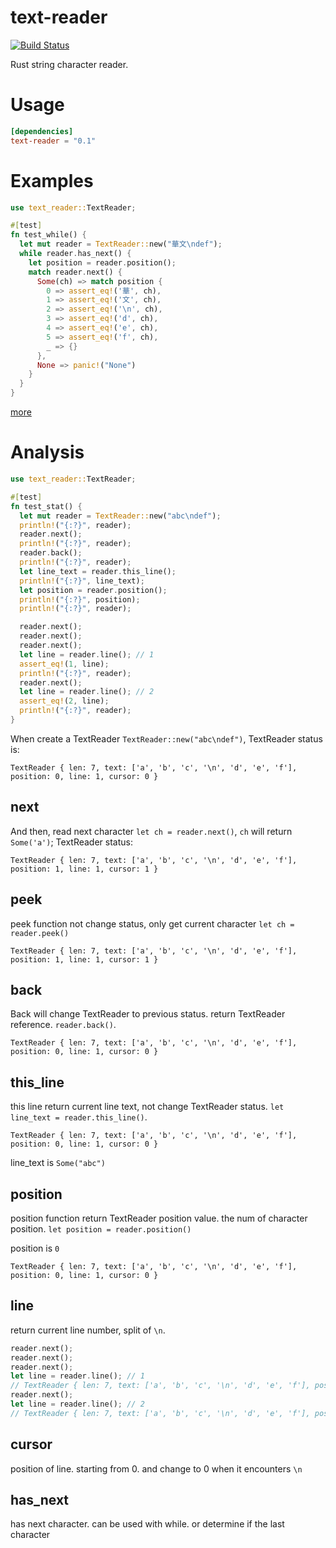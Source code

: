 text-reader
===

[![Build Status](https://drone.0u0.me/api/badges/fewensa/text-reader/status.svg)](https://drone.0u0.me/fewensa/text-reader)

Rust string character reader.

# Usage

```toml
[dependencies]
text-reader = "0.1"
```

# Examples

```rust
use text_reader::TextReader;

#[test]
fn test_while() {
  let mut reader = TextReader::new("華文\ndef");
  while reader.has_next() {
    let position = reader.position();
    match reader.next() {
      Some(ch) => match position {
        0 => assert_eq!('華', ch),
        1 => assert_eq!('文', ch),
        2 => assert_eq!('\n', ch),
        3 => assert_eq!('d', ch),
        4 => assert_eq!('e', ch),
        5 => assert_eq!('f', ch),
        _ => {}
      },
      None => panic!("None")
    }
  }
}
```

[more](./tests)


# Analysis

```rust
use text_reader::TextReader;

#[test]
fn test_stat() {
  let mut reader = TextReader::new("abc\ndef");
  println!("{:?}", reader);
  reader.next();
  println!("{:?}", reader);
  reader.back();
  println!("{:?}", reader);
  let line_text = reader.this_line();
  println!("{:?}", line_text);
  let position = reader.position();
  println!("{:?}", position);
  println!("{:?}", reader);

  reader.next();
  reader.next();
  reader.next();
  let line = reader.line(); // 1
  assert_eq!(1, line);
  println!("{:?}", reader);
  reader.next();
  let line = reader.line(); // 2
  assert_eq!(2, line);
  println!("{:?}", reader);
}
```

When create a TextReader `TextReader::new("abc\ndef")`, TextReader status is:

`TextReader { len: 7, text: ['a', 'b', 'c', '\n', 'd', 'e', 'f'], position: 0, line: 1, cursor: 0 }`

## next

And then, read next character `let ch = reader.next()`, `ch` will return `Some('a')`; TextReader status:

`TextReader { len: 7, text: ['a', 'b', 'c', '\n', 'd', 'e', 'f'], position: 1, line: 1, cursor: 1 }`

## peek

peek function not change status, only get current character `let ch = reader.peek()`

`TextReader { len: 7, text: ['a', 'b', 'c', '\n', 'd', 'e', 'f'], position: 1, line: 1, cursor: 1 }`

## back

Back will change TextReader to previous status. return TextReader reference. `reader.back()`.

`TextReader { len: 7, text: ['a', 'b', 'c', '\n', 'd', 'e', 'f'], position: 0, line: 1, cursor: 0 }`

## this_line

this line return current line text, not change TextReader status. `let line_text = reader.this_line()`.

`TextReader { len: 7, text: ['a', 'b', 'c', '\n', 'd', 'e', 'f'], position: 0, line: 1, cursor: 0 }`

line_text is `Some("abc")`

## position

position function return TextReader position value. the num of character position. `let position = reader.position()`

position is `0`

`TextReader { len: 7, text: ['a', 'b', 'c', '\n', 'd', 'e', 'f'], position: 0, line: 1, cursor: 0 }`

## line

return current line number, split of `\n`.

```rust
reader.next();
reader.next();
reader.next();
let line = reader.line(); // 1
// TextReader { len: 7, text: ['a', 'b', 'c', '\n', 'd', 'e', 'f'], position: 3, line: 1, cursor: 3 }
reader.next();
let line = reader.line(); // 2
// TextReader { len: 7, text: ['a', 'b', 'c', '\n', 'd', 'e', 'f'], position: 4, line: 2, cursor: 0 }
```

## cursor

position of line. starting from 0. and change to 0 when it encounters `\n`

## has_next

has next character. can be used with while. or determine if the last character 

